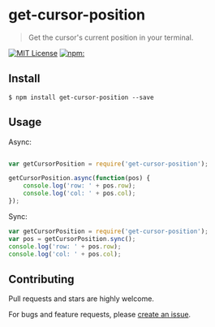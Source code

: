 # get-cursor-position

> Get the cursor's current position in your terminal.
 
[![MIT License](https://img.shields.io/badge/license-MIT_License-green.svg?style=flat-square)](https://github.com/bubkoo/get-cursor-position/blob/master/LICENSE)
[![npm:](https://img.shields.io/npm/v/get-cursor-position.svg?style=flat-square)](https://www.npmjs.com/packages/get-cursor-position)


## Install

```
$ npm install get-cursor-position --save
```

## Usage

Async:

```js

var getCursorPosition = require('get-cursor-position');

getCursorPosition.async(function(pos) {
    console.log('row: ' + pos.row);
    console.log('col: ' + pos.col);
});

```

Sync:

```js
var getCursorPosition = require('get-cursor-position');
var pos = getCursorPosition.sync();
console.log('row: ' + pos.row);
console.log('col: ' + pos.col);
```


## Contributing

Pull requests and stars are highly welcome.

For bugs and feature requests, please [create an issue](https://github.com/bubkoo/get-cursor-position/issues/new).
